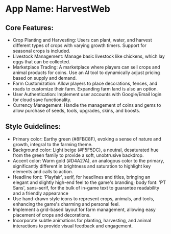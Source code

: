 # **App Name**: HarvestWeb

## Core Features:

- Crop Planting and Harvesting: Users can plant, water, and harvest different types of crops with varying growth timers. Support for seasonal crops is included.
- Livestock Management: Manage basic livestock like chickens, which lay eggs that can be collected.
- Marketplace Trading: A marketplace where players can sell crops and animal products for coins. Use an AI tool to dynamically adjust pricing based on supply and demand.
- Farm Customization: Allow players to place decorations, fences, and roads to customize their farm. Expanding farm land is also an option.
- User Authentication: Implement user accounts with Google/Email login for cloud save functionality.
- Currency Management: Handle the management of coins and gems to allow purchase of seeds, tools, upgrades, skins, and boosts.

## Style Guidelines:

- Primary color: Earthy green (#8FBC8F), evoking a sense of nature and growth, integral to the farming theme.
- Background color: Light beige (#F5F5DC), a neutral, desaturated hue from the green family to provide a soft, unobtrusive backdrop.
- Accent color: Warm gold (#D4A27A), an analogous color to the primary, significantly different in brightness and saturation to highlight key elements and calls to action.
- Headline font: 'Playfair', serif, for headlines and titles, bringing an elegant and slightly high-end feel to the game's branding; body font: 'PT Sans', sans-serif, for the bulk of in-game text to guarantee readability and a friendly appearance
- Use hand-drawn style icons to represent crops, animals, and tools, enhancing the game's charming and personal feel.
- Implement a grid-based layout for farm management, allowing easy placement of crops and decorations.
- Incorporate subtle animations for planting, harvesting, and animal interactions to provide visual feedback and engagement.